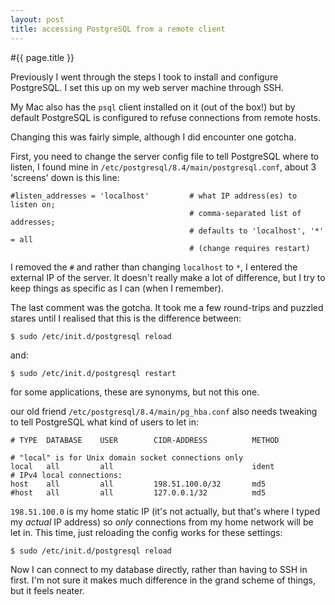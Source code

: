 ```yaml
---
layout: post
title: accessing PostgreSQL from a remote client
---
```


#{{ page.title }}

Previously I went through the steps I took to install and configure PostgreSQL. I set this up on my web server machine through SSH.

My Mac also has the `psql` client installed on it (out of the box!) but by default PostgreSQL is configured to refuse connections from remote hosts.

Changing this was fairly simple, although I did encounter one gotcha.

First, you need to change the server config file to tell PostgreSQL where to listen, I found mine in `/etc/postgresql/8.4/main/postgresql.conf`, about 3 'screens' down is this line:

    #listen_addresses = 'localhost'         # what IP address(es) to listen on;
                                            # comma-separated list of addresses;
                                            # defaults to 'localhost', '*' = all
                                            # (change requires restart)

I removed the `#` and rather than changing `localhost` to `*`, I entered the external IP of the server. It doesn't really make a lot of difference, but I try to keep things as specific as I can (when I remember).

The last comment was the gotcha. It took me a few round-trips and puzzled stares until I realised that this is the difference between:

    $ sudo /etc/init.d/postgresql reload

and:

    $ sudo /etc/init.d/postgresql restart

for some applications, these are synonyms, but not this one.

our old friend `/etc/postgresql/8.4/main/pg_hba.conf` also needs tweaking to tell PostgreSQL what kind of users to let in:

    # TYPE  DATABASE    USER        CIDR-ADDRESS          METHOD
    
    # "local" is for Unix domain socket connections only
    local   all         all                               ident
    # IPv4 local connections:
    host    all         all         198.51.100.0/32       md5
    #host   all         all         127.0.0.1/32          md5

`198.51.100.0` is my home static IP (it's not actually, but that's where I typed my *actual* IP address) so *only* connections from my home network will be let in. This time, just reloading the config works for these settings:

    $ sudo /etc/init.d/postgresql reload

Now I can connect to my database directly, rather than having to SSH in first. I'm not sure it makes much difference in the grand scheme of things, but it feels neater.